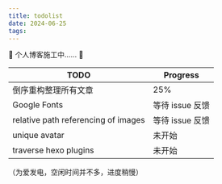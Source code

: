 ```yaml
---
title: todolist
date: 2024-06-25
tags:
---
```


🚧 个人博客施工中…… 🚧

| TODO                                | Progress        |
| ----------------------------------- | --------------- |
| 倒序重构整理所有文章                | 25%             |
| Google Fonts                        | 等待 issue 反馈 |
| relative path referencing of images | 等待 issue 反馈 |
| unique avatar                       | 未开始          |
| traverse hexo plugins               | 未开始          |

（为爱发电，空闲时间并不多，进度稍慢）
